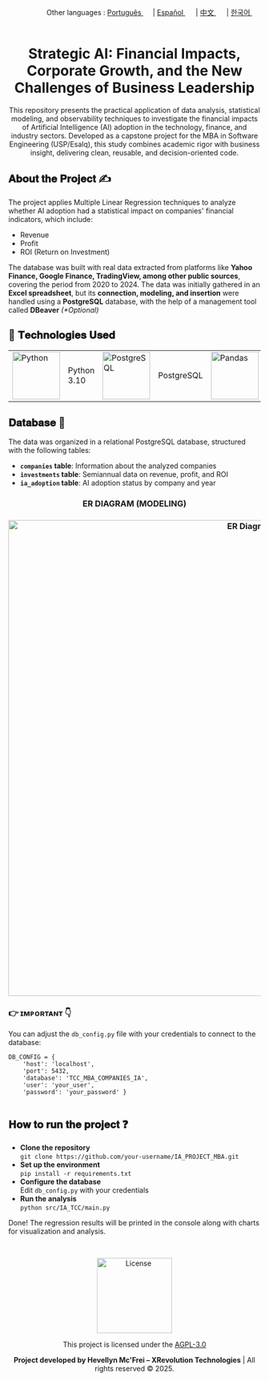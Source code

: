 <div align="right">
   Other languages : <a href="https://github.com/LlynS2/IA_PROJECT_MBA/tree/Português" target="_blank">Português <img src="https://github.com/user-attachments/assets/fa0289cd-3feb-4b62-a6b5-19d80a95a50c" width="15"></a> | <a href="https://github.com/LlynS2/IA_PROJECT_MBA/tree/Español" target="_blank">Español <img src="https://github.com/user-attachments/assets/0a4eb85c-cd21-43fc-bd98-7c1042f7b08e" width="17"></a> | <a href="https://github.com/LlynS2/IA_PROJECT_MBA/tree/中文" target="_blank">中文 <img src="https://github.com/user-attachments/assets/e3939437-846c-452f-b2a8-ec4dc394d7d9" width="17"></a> | <a href="https://github.com/LlynS2/IA_PROJECT_MBA/tree/한국어" target="_blank">한국어 <img src="https://github.com/user-attachments/assets/5f6886c4-4a79-49b7-b33c-053e1b7ba8c4" width="17"></a>
</div><br>
<div align="center">
  <h1>Strategic AI: Financial Impacts, Corporate Growth, and the New Challenges of Business Leadership</h1>
  <p>This repository presents the practical application of data analysis, statistical modeling, and observability techniques to investigate the financial impacts of Artificial Intelligence (AI) adoption in the technology, finance, and industry sectors.
     Developed as a capstone project for the MBA in Software Engineering (USP/Esalq), this study combines academic rigor with business insight, delivering clean, reusable, and decision-oriented code.</p>
</div>

<div>
   <h2>𝐀𝐛𝐨𝐮𝐭 𝐭𝐡𝐞 𝐏𝐫𝐨𝐣𝐞𝐜𝐭 ✍</h2>
    <p>The project applies Multiple Linear Regression techniques to analyze whether AI adoption had a statistical impact on companies' financial indicators, which include:</p>
    <ul>
        <li>Revenue</li>
        <li>Profit</li>
        <li>ROI (Return on Investment)</li>
    </ul>
    <p>The database was built with real data extracted from platforms like <b>Yahoo Finance, Google Finance, TradingView, among other public sources</b>, covering the period from 2020 to 2024. The data was initially gathered in an <b>Excel spreadsheet</b>, but its <b>connection, modeling, and insertion</b> were handled using a <b>PostgreSQL</b> database, with the help of a management tool called <b>DBeaver</b> <i>(*Optional)</i></p>
    <h2>🤖 𝐓𝐞𝐜𝐡𝐧𝐨𝐥𝐨𝐠𝐢𝐞𝐬 𝐔𝐬𝐞𝐝</h2>
   <table>
      <tbody>
      <tr>
        <td><img src="https://github.com/user-attachments/assets/79b00d68-5931-4f9e-921d-09c779c6edc6" alt="Python" width="95"></td>
        <td>Python 3.10</td>
        <td><img src="https://github.com/user-attachments/assets/f8ddd777-b71b-430d-9eda-d69ce34e5d4e" alt="PostgreSQL" width="95"></td>
        <td>PostgreSQL</td>
        <td><img src="https://github.com/user-attachments/assets/79b3568c-817d-42e0-a606-fe646144dc82" alt="Pandas" width="95"></td>
        <td>Pandas</td>
        <td><img src="https://github.com/user-attachments/assets/c6d8e24a-d8a2-4e49-9a55-4aa5127a66bc" alt="Statsmodels" width="95"></td>
        <td>Statsmodels</td>
        <td><img src="https://github.com/user-attachments/assets/25366bfd-8d8e-4c03-bc5b-26b7eb6e0717" alt="Matplotlib" width="95"></td>
        <td>Matplotlib</td>
        <td><img src="https://github.com/user-attachments/assets/3a09892a-3aa3-4eb9-ab55-517132968b6e" alt="DBeaver" width="95"></td>
        <td>DBeaver</td>
      </tr>
    </tbody>
   </table>

   <div>
    <h2>𝐃𝐚𝐭𝐚𝐛𝐚𝐬𝐞 🧠</h2>
    <p>The data was organized in a relational PostgreSQL database, structured with the following tables:</p>
    <ul>
        <li><strong><code>companies</code> table</strong>: Information about the analyzed companies</li>
        <li><strong><code>investments</code> table</strong>: Semiannual data on revenue, profit, and ROI</li>
        <li><strong><code>ia_adoption</code> table</strong>: AI adoption status by company and year</li>
    </ul>
   <div align="center" >
      <h3>ER DIAGRAM (MODELING)<h3>
    <img src="https://github.com/user-attachments/assets/c1b92ac3-7c77-4c0a-96a4-d06dd1e6a4c7" alt="ER Diagram" width="950">
   </div>
    <h3>👉 ɪᴍᴘᴏʀᴛᴀɴᴛ 👇</h3>
    <p>You can adjust the <code>db_config.py</code> file with your credentials to connect to the database:</p>
    <pre><code>DB_CONFIG = {
    'host': 'localhost',
    'port': 5432,
    'database': 'TCC_MBA_COMPANIES_IA',
    'user': 'your_user',
    'password': 'your_password' }
    </code></pre>
</div>

<div>
    <h2>𝐇𝐨𝐰 𝐭𝐨 𝐫𝐮𝐧 𝐭𝐡𝐞 𝐩𝐫𝐨𝐣𝐞𝐜𝐭 ❓</h2>
   <ul>
        <li><strong>Clone the repository</strong><br><code>git clone https://github.com/your-username/IA_PROJECT_MBA.git</code></li>
        <li><strong>Set up the environment</strong><br><code>pip install -r requirements.txt</code></li>
        <li><strong>Configure the database</strong><br>Edit <code>db_config.py</code> with your credentials</li>
        <li><strong>Run the analysis</strong><br><code>python src/IA_TCC/main.py</code></li>
    </ul>
    <p>Done! The regression results will be printed in the console along with charts for visualization and analysis.
</div><br>

<div align="center">
   <p>
      <div align="center">
         <img src="https://github.com/user-attachments/assets/2005b055-a382-401c-8f93-f22a5b0eedc8" alt="License" width="150">
         <p>This project is licensed under the <a href="https://www.gnu.org/licenses/agpl-3.0.html" target="_blank">AGPL-3.0</a></p>
      </div>
      <strong>Project developed by Hevellyn Mc'Frei – XRevolution Technologies</strong> | All rights reserved © 2025.
   </p>
</div>
